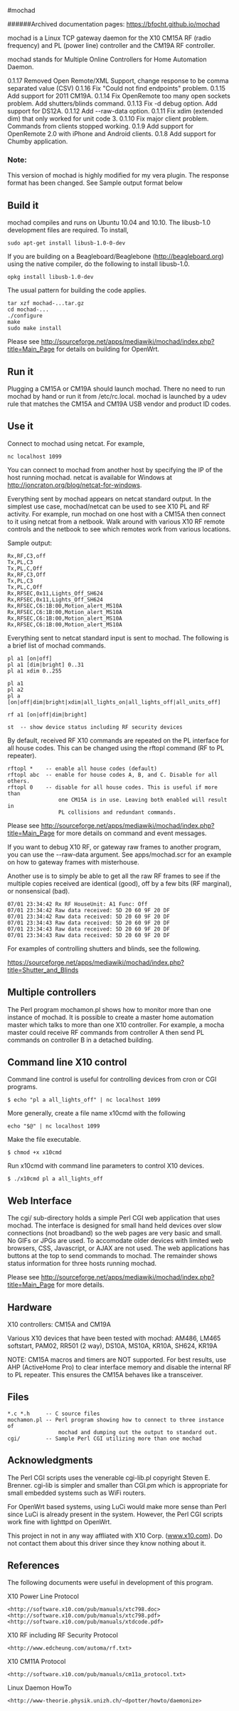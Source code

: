 #mochad

######Archived documentation pages: https://bfocht.github.io/mochad

mochad is a Linux TCP gateway daemon for the X10 CM15A RF (radio frequency) and
PL (power line) controller and the CM19A RF controller. 

mochad stands for Multiple Online Controllers for Home Automation Daemon.


0.1.17 Removed Open Remote/XML Support, change response to be comma separated value (CSV)
0.1.16 Fix "Could not find endpoints" problem.
0.1.15 Add support for 2011 CM19A.
0.1.14 Fix OpenRemote too many open sockets problem. Add shutters/blinds command.
0.1.13 Fix -d debug option. Add support for DS12A.
0.1.12 Add --raw-data option.
0.1.11 Fix xdim (extended dim) that only worked for unit code 3.
0.1.10 Fix major client problem. Commands from clients stopped working.
0.1.9 Add support for OpenRemote 2.0 with iPhone and Android clients.
0.1.8 Add support for Chumby application.

### Note:
  This version of mochad is highly modified for my vera plugin.  The response format has been changed. See Sample output format below


## Build it

mochad compiles and runs on Ubuntu 10.04 and 10.10. The libusb-1.0 development
files are required. To install,

    sudo apt-get install libusb-1.0-0-dev

If you are building on a Beagleboard/Beaglebone (http://beagleboard.org)
using the native compiler, do the following to install libusb-1.0.

    opkg install libusb-1.0-dev

The usual pattern for building the code applies.

    tar xzf mochad-...tar.gz
    cd mochad-...
    ./configure
    make
    sudo make install

Please see http://sourceforge.net/apps/mediawiki/mochad/index.php?title=Main_Page
for details on building for OpenWrt.

## Run it

Plugging a CM15A or CM19A should launch mochad. There no need to run mochad
by hand or run it from /etc/rc.local. mochad is launched by a udev rule that
matches the CM15A and CM19A USB vendor and product ID codes.

## Use it

Connect to mochad using netcat. For example, 

    nc localhost 1099

You can connect to mochad from another host by specifying the IP of the host
running mochad. netcat is available for Windows at
<http://joncraton.org/blog/netcat-for-windows>.

Everything sent by mochad appears on netcat standard output. In the simplest
use case, mochad/netcat can be used to see X10 PL and RF activity. For example,
run mochad on one host with a CM15A then connect to it using netcat from a
netbook. Walk around with various X10 RF remote controls and the netbook to see
which remotes work from various locations.

Sample output:

    Rx,RF,C3,off
    Tx,PL,C3
    Tx,PL,C,Off
    Rx,RF,C3,Off
    Tx,PL,C3
    Tx,PL,C,Off
    Rx,RFSEC,0x11,Lights_Off_SH624
    Rx,RFSEC,0x11,Lights_Off_SH624
    Rx,RFSEC,C6:1B:00,Motion_alert_MS10A
    Rx,RFSEC,C6:1B:00,Motion_alert_MS10A
    Rx,RFSEC,C6:1B:00,Motion_alert_MS10A
    Rx,RFSEC,C6:1B:00,Motion_alert_MS10A

Everything sent to netcat standard input is sent to mochad. The following is a
brief list of mochad commands.

    pl a1 [on|off]
    pl a1 [dim|bright] 0..31
    pl a1 xdim 0..255

    pl a1
    pl a2
    pl a [on|off|dim|bright|xdim|all_lights_on|all_lights_off|all_units_off]

    rf a1 [on|off|dim|bright]

    st  -- show device status including RF security devices

By default, received RF X10 commands are repeated on the PL interface for all
house codes. This can be changed using the rftopl command (RF to PL repeater).

    rftopl *    -- enable all house codes (default)
    rftopl abc  -- enable for house codes A, B, and C. Disable for all others.
    rftopl 0    -- disable for all house codes. This is useful if more than
                    one CM15A is in use. Leaving both enabled will result in 
                    PL collisions and redundant commands.

Please see http://sourceforge.net/apps/mediawiki/mochad/index.php?title=Main_Page
for more details on command and event messages.


If you want to debug X10 RF, or gateway raw frames to another program, you can
use the --raw-data argument.
See apps/mochad.scr for an example on how to gateway frames with misterhouse.

Another use is to simply be able to get all the raw RF frames to see if the
multiple copies received are identical (good), off by a few bits (RF marginal),
or nonsensical (bad).

    07/01 23:34:42 Rx RF HouseUnit: A1 Func: Off
    07/01 23:34:42 Raw data received: 5D 20 60 9F 20 DF 
    07/01 23:34:42 Raw data received: 5D 20 60 9F 20 DF 
    07/01 23:34:43 Raw data received: 5D 20 60 9F 20 DF 
    07/01 23:34:43 Raw data received: 5D 20 60 9F 20 DF 
    07/01 23:34:43 Raw data received: 5D 20 60 9F 20 DF


For examples of controlling shutters and blinds, see the following.

https://sourceforge.net/apps/mediawiki/mochad/index.php?title=Shutter_and_Blinds

## Multiple controllers

The Perl program mochamon.pl shows how to monitor more than one instance of
mochad. It is possible to create a master home automation master which talks to
more than one X10 controller. For example, a mocha master could receive RF
commands from controller A then send PL commands on controller B in a detached
building.

## Command line X10 control

Command line control is useful for controlling devices from cron or CGI programs.

    $ echo "pl a all_lights_off" | nc localhost 1099

More generally, create a file name x10cmd with the following

    echo "$@" | nc localhost 1099

Make the file executable.

    $ chmod +x x10cmd

Run x10cmd with command line parameters to control X10 devices.

    $ ./x10cmd pl a all_lights_off

## Web Interface

The cgi/ sub-directory holds a simple Perl CGI web application that uses
mochad. The  interface is designed for small hand held devices over slow
connections (not broadband) so the web pages are very basic and small.
No GIFs or JPGs are used. To accomodate older devices with limited web browsers,
CSS, Javascript, or AJAX are not used. The web applications has buttons at
the top to send commands to mochad. The remainder shows status information
for three hosts running mochad.

Please see http://sourceforge.net/apps/mediawiki/mochad/index.php?title=Main_Page
for more details.

## Hardware

X10 controllers: CM15A and CM19A

Various X10 devices that have been tested with mochad:
    AM486, LM465 softstart, PAM02, RR501 (2 way), DS10A, MS10A, KR10A, SH624,
    KR19A

NOTE: CM15A macros and timers are NOT supported. For best results, use AHP
(ActiveHome Pro) to clear interface memory and disable the internal RF to PL
repeater. This ensures the CM15A behaves like a transceiver.

## Files

    *.c *.h     -- C source files
    mochamon.pl -- Perl program showing how to connect to three instance of 
                    mochad and dumping out the output to standard out.
    cgi/        -- Sample Perl CGI utilizing more than one mochad

## Acknowledgments

The Perl CGI scripts uses the venerable cgi-lib.pl copyright Steven E. Brenner.
cgi-lib is simpler and smaller than CGI.pm which is appropriate for small
embedded systems such as WiFi routers. 

For OpenWrt based systems, using LuCi would make more sense than Perl since
LuCi is already present in the system. However, the Perl CGI scripts work fine
with lighttpd on OpenWrt.

This project in not in any way affliated with X10 Corp. (www.x10.com). Do
not contact them about this driver since they know nothing about it.

## References

The following documents were useful in development of this program.

X10 Power Line Protocol

    <http://software.x10.com/pub/manuals/xtc798.doc>
    <http://software.x10.com/pub/manuals/xtc798.pdf>
    <http://software.x10.com/pub/manuals/xtdcode.pdf>

X10 RF including RF Security Protocol

    <http://www.edcheung.com/automa/rf.txt>

X10 CM11A Protocol

    <http://software.x10.com/pub/manuals/cm11a_protocol.txt>

Linux Daemon HowTo

    <http://www-theorie.physik.unizh.ch/~dpotter/howto/daemonize>


